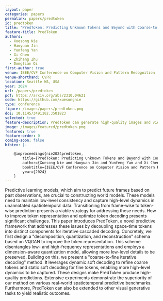 ```yaml
---
layout: paper
categories: papers
permalink: papers/predtoken
id: predtoken
title: "PredToken: Predicting Unknown Tokens and Beyond with Coarse-to-Fine Iterative Decoding"
feature-title: PredToken
authors: 
  - Xuesong Nie
  - Haoyuan Jin
  - Yunfeng Yan
  - Xi Chen
  - Zhihang Zhu
  - Donglian Qi
first-author: true
venue: IEEE/CVF Conference on Computer Vision and Pattern Recognition
venue-shorthand: CVPR
location: Seattle WA, USA
year: 2024
url: /papers/predtoken
pdf: https://arxiv.org/abs/2310.04621
code: https://github.com/xuesongnie
type: conference
figure: /images/papers/predtoken.png
doi: 10.1145/3491102.3501823
selected: true
feature-description: PredToken can generate high-quality images and videos using a coarse-to-fine manner
image: /images/featured/predtoken.png
featured: true
feature-order: 0
coming-soon: false
bibtex: |-

    @inproceedings{nie2024predtoken,
        title={PredToken: Predicting Unknown Tokens and Beyond with Coarse-to-Fine Iterative Decoding},
        author={Xuesong Nie and Haoyuan Jin and Yunfeng Yan and Xi Chen and Zhihang Zhu and Donglian Qi},
        booktitle={IEEE/CVF Conference on Computer Vision and Pattern Recognition (CVPR)},
        year={2024}
    }
---
```


Predictive learning models, which aim to predict future frames based on past observations, are crucial to constructing world models. 
These models need to maintain low-level consistency and capture high-level dynamics in unannotated spatiotemporal data. 
Transitioning from frame-wise to token-wise prediction presents a viable strategy for addressing these needs. 
How to improve token representation and optimize token decoding presents significant challenges. 
This paper introduces PredToken, a novel predictive framework that addresses these issues by decoupling space-time tokens into distinct components for iterative cascaded decoding. 
Concretely, we first design a "decomposition, quantization, and reconstruction" schema based on VQGAN to improve the token representation. 
This scheme disentangles low- and high-frequency representations and employs a dimension-aware quantization model, allowing more low-level details to be preserved. 
Building on this, we present a "coarse-to-fine iterative decoding" method. It leverages dynamic soft decoding to refine coarse tokens and static soft decoding for fine tokens, enabling more high-level dynamics to be captured. 
These designs make PredToken produce high-quality predictions. Extensive experiments demonstrate the superiority of our method on various real-world spatiotemporal predictive benchmarks. 
Furthermore, PredToken can also be extended to other visual generative tasks to yield realistic outcomes.